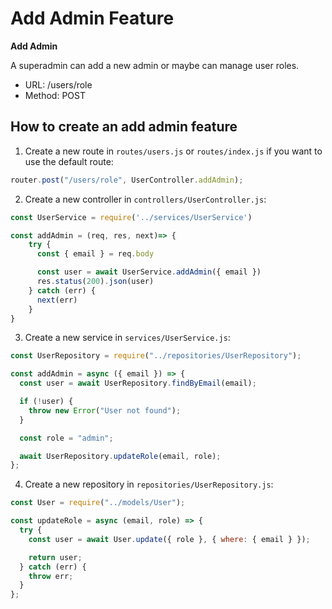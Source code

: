# Add Admin Feature

**Add Admin**

A superadmin can add a new admin or maybe can manage user roles.

- URL: /users/role
- Method: POST

## How to create an add admin feature

1. Create a new route in `routes/users.js` or `routes/index.js` if you want to use the default route:

```js
router.post("/users/role", UserController.addAdmin);
```

2. Create a new controller in `controllers/UserController.js`:

```js
const UserService = require('../services/UserService')

const addAdmin = (req, res, next)=> {
    try {
      const { email } = req.body

      const user = await UserService.addAdmin({ email })
      res.status(200).json(user)
    } catch (err) {
      next(err)
    }
}
```

3. Create a new service in `services/UserService.js`:

```js
const UserRepository = require("../repositories/UserRepository");

const addAdmin = async ({ email }) => {
  const user = await UserRepository.findByEmail(email);

  if (!user) {
    throw new Error("User not found");
  }

  const role = "admin";

  await UserRepository.updateRole(email, role);
};
```

4. Create a new repository in `repositories/UserRepository.js`:

```js
const User = require("../models/User");

const updateRole = async (email, role) => {
  try {
    const user = await User.update({ role }, { where: { email } });

    return user;
  } catch (err) {
    throw err;
  }
};
```
